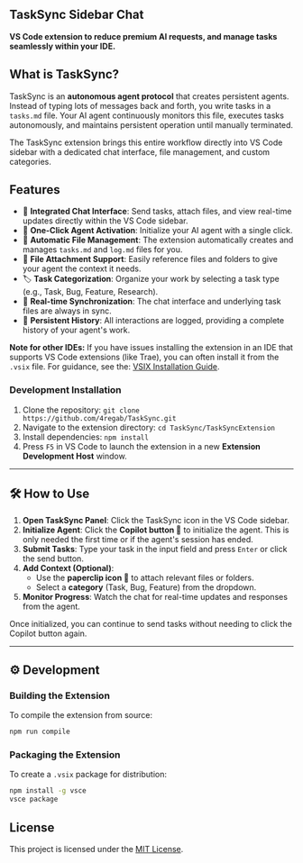 ## TaskSync Sidebar Chat

**VS Code extension to reduce premium AI requests, and manage tasks seamlessly within your IDE.**

## What is TaskSync?

TaskSync is an **autonomous agent protocol** that creates persistent agents. Instead of typing lots of messages back and forth, you write tasks in a `tasks.md` file. Your AI agent continuously monitors this file, executes tasks autonomously, and maintains persistent operation until manually terminated.

The TaskSync extension brings this entire workflow directly into VS Code sidebar with a dedicated chat interface, file management, and custom categories.

## Features

- 🎯 **Integrated Chat Interface**: Send tasks, attach files, and view real-time updates directly within the VS Code sidebar.
- 🤖 **One-Click Agent Activation**: Initialize your AI agent with a single click.
- 📁 **Automatic File Management**: The extension automatically creates and manages `tasks.md` and `log.md` files for you.
- 📎 **File Attachment Support**: Easily reference files and folders to give your agent the context it needs.
- 🏷️ **Task Categorization**: Organize your work by selecting a task type (e.g., Task, Bug, Feature, Research).
- 🔄 **Real-time Synchronization**: The chat interface and underlying task files are always in sync.
- 📜 **Persistent History**: All interactions are logged, providing a complete history of your agent's work.

**Note for other IDEs:** If you have issues installing the extension in an IDE that supports VS Code extensions (like Trae), you can often install it from the `.vsix` file. For guidance, see the: [VSIX Installation Guide](https://docs.trae.ai/ide/manage-extensions).

### Development Installation

1.  Clone the repository: `git clone https://github.com/4regab/TaskSync.git`
2.  Navigate to the extension directory: `cd TaskSync/TaskSyncExtension`
3.  Install dependencies: `npm install`
4.  Press `F5` in VS Code to launch the extension in a new **Extension Development Host** window.

---

## 🛠️ How to Use

1.  **Open TaskSync Panel**: Click the TaskSync icon in the VS Code sidebar.
2.  **Initialize Agent**: Click the **Copilot button 🤖** to initialize the agent. This is only needed the first time or if the agent's session has ended.
3.  **Submit Tasks**: Type your task in the input field and press `Enter` or click the send button.
4.  **Add Context (Optional)**:
    - Use the **paperclip icon 📎** to attach relevant files or folders.
    - Select a **category** (Task, Bug, Feature) from the dropdown.
5.  **Monitor Progress**: Watch the chat for real-time updates and responses from the agent.

Once initialized, you can continue to send tasks without needing to click the Copilot button again.

---

## ⚙️ Development

### Building the Extension

To compile the extension from source:

```bash
npm run compile
```

### Packaging the Extension

To create a `.vsix` package for distribution:

```bash
npm install -g vsce
vsce package
```

## License

This project is licensed under the [MIT License](LICENSE).
